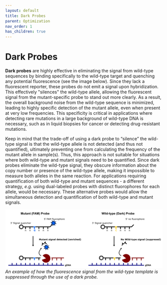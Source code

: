 ```yaml
---
layout: default
title: Dark Probes
parent: Optimization
nav_order: 1
has_children: true
---
```

# Dark Probes

**Dark probes** are highly effective in eliminating the signal from wild-type sequences by binding specifically to the wild-type target and quenching any potential fluorescence (see the image below). Since they lack a fluorescent reporter, these probes do not emit a signal upon hybridization. This effectively "silences" the wild-type allele, allowing the fluorescent signal from the mutant-specific probe to stand out more clearly. As a result, the overall background noise from the wild-type sequence is minimized, leading to highly specific detection of the mutant allele, even when present at very low frequencies. This specificity is critical in applications where detecting rare mutations in a large background of wild-type DNA is necessary, such as in liquid biopsies for cancer or detecting drug-resistant mutations.

Keep in mind that the trade-off of using a dark probe to “silence” the wild-type signal is that the wild-type allele is not detected (and thus not quantified), ultimately preventing one from calculating the frequency of the mutant allele in sample(s). Thus, this approach is not suitable for situations where both wild-type and mutant signals need to be quantified. Since dark probes eliminate the wild-type signal, they obscure information about the copy number or presence of the wild-type allele, making it impossible to measure both alleles in the same reaction. For applications requiring quantification of both wild-type and mutant sequences - a different strategy, *e.g.* using dual-labeled probes with distinct fluorophores for each allele, would be necessary. These alternative probes would allow the simultaneous detection and quantification of both wild-type and mutant signals.

![dark probes.png](Dark%20probes/dark_probes.png)
*An example of how the fluorescence signal from the wild-type template is suppressed through the use of a dark probe.*
